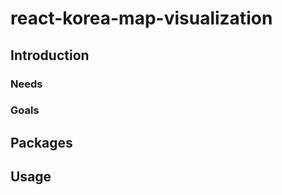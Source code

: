# react-korea-map-visualization

## Introduction <a id="introduction"></a>
### Needs  <a id="needs"></a> 
### Goals <a id="goals"></a>
## Packages <a id="packages"></a>
## Usage <a id="usage"></a>
